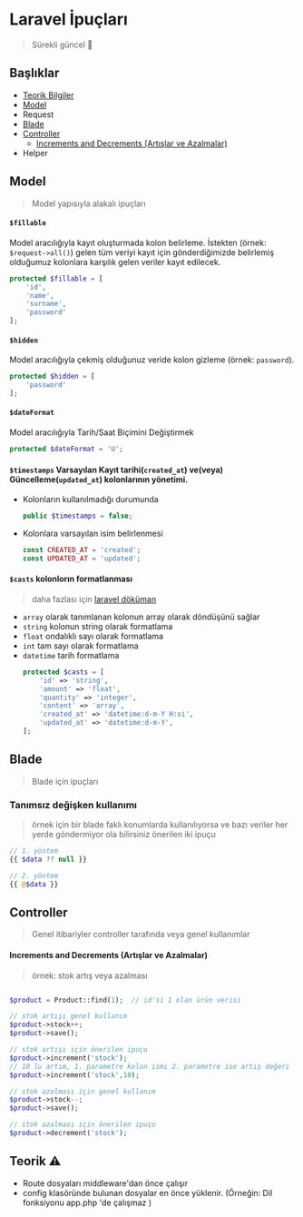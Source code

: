 # Laravel İpuçları
> Sürekli güncel :arrows_counterclockwise:

## Başlıklar
- [Teorik Bilgiler](https://github.com/mahammad/laravel-ipuclari#teorik-warning)
- [Model](https://github.com/mahammad/laravel-ipuclari#model)
- Request
- [Blade](https://github.com/mahammad/laravel-ipuclari#blade)
- [Controller](https://github.com/mahammad/laravel-ipuclari#controller)
    - [Increments and Decrements (Artışlar ve Azalmalar)](https://github.com/mahammad/laravel-ipuclari#increments-and-decrements-artışlar-ve-azalmalar)
- Helper

## Model
> Model yapısıyla alakalı ipuçları

#### `$fillable` 
Model aracılığıyla kayıt oluşturmada kolon belirleme. İstekten (örnek: `$request->all()`) gelen tüm veriyi kayıt için gönderdiğimizde belirlemiş olduğumuz kolonlara karşılık gelen veriler kayıt edilecek.

```php
protected $fillable = [
	'id',
	'name',
	'surname',
	'password'
];
```

#### `$hidden`
Model aracılığıyla çekmiş olduğunuz veride kolon gizleme (örnek: `password`).

```php
protected $hidden = [
	'password'
];
```

#### `$dateFormat`
Model aracılığıyla Tarih/Saat Biçimini Değiştirmek

```php
protected $dateFormat = 'U';
```

#### `$timestamps` Varsayılan Kayıt tarihi(`created_at`) ve(veya) Güncelleme(`updated_at`) kolonlarının yönetimi.
- Kolonların kullanılmadığı durumunda
    ```php
    public $timestamps = false;
    ```
- Kolonlara varsayılan isim belirlenmesi
    ```php
    const CREATED_AT = 'created';
    const UPDATED_AT = 'updated';
    ```
    
#### `$casts` kolonlorın formatlanması
> daha fazlası için [laravel döküman](https://laravel.com/docs/8.x/eloquent-mutators#attribute-casting)

* `array` olarak tanımlanan kolonun array olarak döndüşünü sağlar
* `string` kolonun string olarak formatlama
* `float` ondalıklı sayı olarak formatlama
* `int` tam sayı olarak formatlama 
* `datetime` tarih formatlama
    ```php
    protected $casts = [
        'id' => 'string',
        'amount' => 'float',
        'quantity' => 'integer',
        'content' => 'array',
        'created_at' => 'datetime:d-m-Y H:si',
        'updated_at' => 'datetime:d-m-Y',
    ];
    ```

## Blade
>Blade için ipuçları

### Tanımsız değişken kullanımı
> örnek için bir blade faklı konumlarda kullanılıyorsa ve bazı veriler her yerde göndermiyor ola bilirsiniz önerilen iki ipuçu

```php
// 1. yöntem
{{ $data ?? null }}

// 2. yöntem
{{ @$data }}
```

## Controller
> Genel itibariyler controller tarafında veya genel kullanımlar

#### Increments and Decrements (Artışlar ve Azalmalar) 
> örnek: stok artış veya azalması
```php

$product = Product::find(1);  // id'si 1 olan ürün verisi

// stok artışı genel kullanım
$product->stock++;
$product->save();

// stok artışı için önerilen ipuçu
$product->increment('stock');
// 10 lu artım, 1. parametre kolon ismi 2. parametre ise artış değeri
$product->increment('stock',10); 

// stok azalması için genel kullanım
$product->stock--;
$product->save();

// stok azalması için önerilen ipuçu
$product->decrement('stock');
```

## Teorik :warning:

* Route dosyaları middleware'dan önce çalışır
* config klasöründe bulunan dosyalar en önce yüklenir. (Örneğin: Dil fonksiyonu app.php 'de çalışmaz )